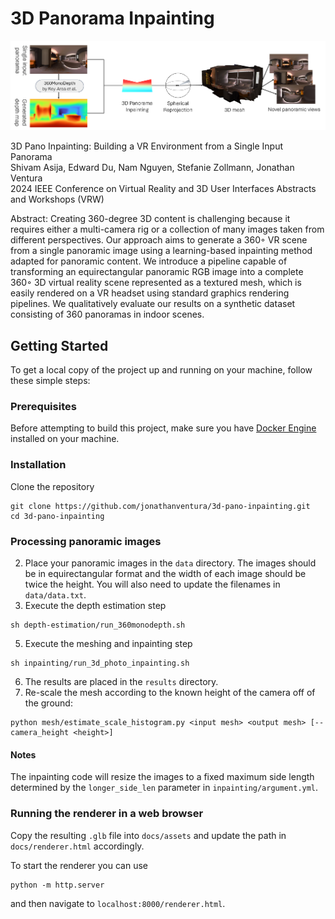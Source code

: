 <!-- PROJECT SHIELDS -->
<!--
*** I'm using markdown "reference style" links for readability.
*** Reference links are enclosed in brackets [ ] instead of parentheses ( ).
*** See the bottom of this document for the declaration of the reference variables
*** for contributors-url, forks-url, etc. This is an optional, concise syntax you may use.
*** https://www.markdownguide.org/basic-syntax/#reference-style-links
-->
# 3D Panorama Inpainting

<!-- ABOUT THE PROJECT -->

![image](docs/assets/model.png)

3D Pano Inpainting: Building a VR Environment from a Single Input Panorama<br>
Shivam Asija, Edward Du, Nam Nguyen, Stefanie Zollmann, Jonathan Ventura<br>
2024 IEEE Conference on Virtual Reality and 3D User Interfaces Abstracts and Workshops (VRW)

Abstract:
Creating 360-degree 3D content is challenging because it requires either a multi-camera rig or a collection of many images taken from different perspectives. Our approach aims to generate a 360◦ VR scene from a single panoramic image using a learning-based inpainting method adapted for panoramic content. We introduce a pipeline capable of transforming an equirectangular panoramic RGB image into a complete 360◦ 3D virtual reality scene represented as a textured mesh, which is easily rendered on a VR headset using standard graphics rendering pipelines. We qualitatively evaluate our results on a synthetic dataset consisting of 360 panoramas in indoor scenes.


<!-- GETTING STARTED -->

## Getting Started

To get a local copy of the project up and running on your machine, follow these simple steps:

### Prerequisites

Before attempting to build this project, make sure you have [Docker Engine](https://docs.docker.com/engine/install/) installed on your machine.

### Installation

Clone the repository
```
git clone https://github.com/jonathanventura/3d-pano-inpainting.git
cd 3d-pano-inpainting
```

### Processing panoramic images

2. Place your panoramic images in the ```data``` directory.  The images should be in equirectangular format and the width of each image should be twice the height.  You will also need to update the filenames in ```data/data.txt```.
3. Execute the depth estimation step
```
sh depth-estimation/run_360monodepth.sh
```   
5. Execute the meshing and inpainting step
```
sh inpainting/run_3d_photo_inpainting.sh
```
6. The results are placed in the ```results``` directory.
7. Re-scale the mesh according to the known height of the camera off of the ground:
```
python mesh/estimate_scale_histogram.py <input mesh> <output mesh> [--camera_height <height>]
```

#### Notes ####

The inpainting code will resize the images to a fixed maximum side length determined by the ```longer_side_len``` parameter in ```inpainting/argument.yml```.

### Running the renderer in a web browser ###

Copy the resulting ```.glb``` file into ```docs/assets``` and update the path in ```docs/renderer.html``` accordingly.

To start the renderer you can use
```
python -m http.server
```

and then navigate to ```localhost:8000/renderer.html```.
